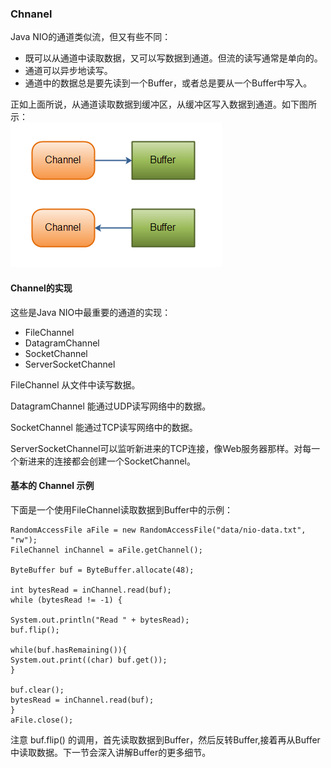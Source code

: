 ### Chnanel  
Java NIO的通道类似流，但又有些不同：  

- 既可以从通道中读取数据，又可以写数据到通道。但流的读写通常是单向的。
- 通道可以异步地读写。
- 通道中的数据总是要先读到一个Buffer，或者总是要从一个Buffer中写入。  

正如上面所说，从通道读取数据到缓冲区，从缓冲区写入数据到通道。如下图所示：  
![](images/overview-channels-buffers1.png)  

#### Channel的实现  
这些是Java NIO中最重要的通道的实现：  

- FileChannel
- DatagramChannel
- SocketChannel
- ServerSocketChannel  

FileChannel 从文件中读写数据。

DatagramChannel 能通过UDP读写网络中的数据。  

SocketChannel 能通过TCP读写网络中的数据。  

ServerSocketChannel可以监听新进来的TCP连接，像Web服务器那样。对每一个新进来的连接都会创建一个SocketChannel。  

#### 基本的 Channel 示例  
下面是一个使用FileChannel读取数据到Buffer中的示例：  
```
RandomAccessFile aFile = new RandomAccessFile("data/nio-data.txt", "rw");
FileChannel inChannel = aFile.getChannel();

ByteBuffer buf = ByteBuffer.allocate(48);

int bytesRead = inChannel.read(buf);
while (bytesRead != -1) {

System.out.println("Read " + bytesRead);
buf.flip();

while(buf.hasRemaining()){
System.out.print((char) buf.get());
}

buf.clear();
bytesRead = inChannel.read(buf);
}
aFile.close();
```  
注意 buf.flip() 的调用，首先读取数据到Buffer，然后反转Buffer,接着再从Buffer中读取数据。下一节会深入讲解Buffer的更多细节。